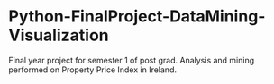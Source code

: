 # Python-FinalProject-DataMining-Visualization
 Final year project for semester 1 of post grad. Analysis and mining performed on Property Price Index in Ireland.
